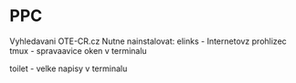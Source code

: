 # PPC
Vyhledavani OTE-CR.cz
Nutne nainstalovat:
elinks - Internetovz prohlizec
tmux - spravaavice oken v terminalu

toilet - velke napisy v terminalu
